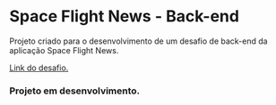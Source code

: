 # Space Flight News - Back-end
Projeto criado para o desenvolvimento de um desafio de back-end da aplicação Space Flight News.

<a href="https://github.com/juliocesardemoraes/job-challenges/tree/main/Desafios/SpaceFlightNews">Link do desafio.</a>


### Projeto em desenvolvimento.
